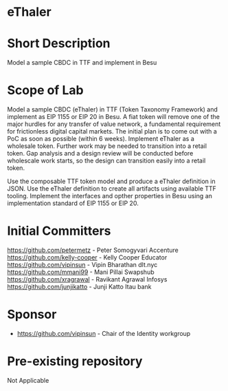# eThaler


# Short Description
Model a sample CBDC  in TTF and implement in Besu   

# Scope of Lab

Model a sample CBDC (eThaler) in TTF (Token Taxonomy Framework) and implement as EIP 1155 or EIP 20 in Besu. A fiat token will remove one of the major hurdles for any transfer of value network, a fundamental requirement for frictionless digital capital markets. The initial plan is to come out with a PoC as soon as possible (within 6 weeks). Implement eThaler as a wholesale token. Further work may be needed to transition into a retail token. Gap analysis and a design review will be conducted before wholescale work starts, so the design can transition easily into a retail token.


Use the composable TTF token model and produce a eThaler definition in JSON.
Use the eThaler definition to create all artifacts using available TTF tooling.
Implement the interfaces and opther properties in Besu using an implementation standard of EIP 1155 or EIP 20.

# Initial Committers

https://github.com/petermetz - Peter Somogyvari Accenture
https://github.com/kelly-cooper - Kelly Cooper Educator
https://github.com/vipinsun - Vipin Bharathan dlt.nyc
https://github.com/mmani99 - Mani Pillai Swapshub
https://github.com/xragrawal - Ravikant Agrawal Infosys
https://github.com/junjikatto - Junji Katto Itau bank

# Sponsor

- https://github.com/vipinsun - Chair of the Identity workgroup

# Pre-existing repository
Not Applicable
